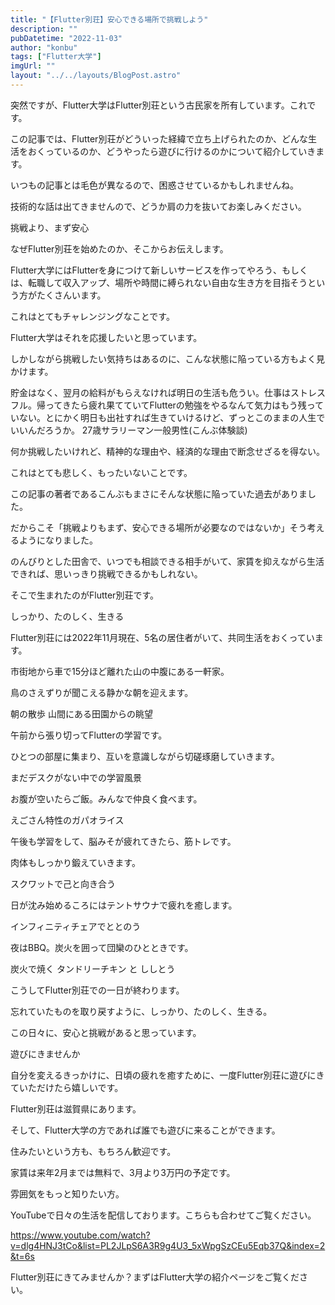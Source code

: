 ```yaml
---
title: "【Flutter別荘】安心できる場所で挑戦しよう"
description: ""
pubDatetime: "2022-11-03"
author: "konbu"
tags: ["Flutter大学"]
imgUrl: ""
layout: "../../layouts/BlogPost.astro"
---
```



突然ですが、Flutter大学はFlutter別荘という古民家を所有しています。これです。







この記事では、Flutter別荘がどういった経緯で立ち上げられたのか、どんな生活をおくっているのか、どうやったら遊びに行けるのかについて紹介していきます。



いつもの記事とは毛色が異なるので、困惑させているかもしれませんね。



技術的な話は出てきませんので、どうか肩の力を抜いてお楽しみください。



挑戦より、まず安心



なぜFlutter別荘を始めたのか、そこからお伝えします。



Flutter大学にはFlutterを身につけて新しいサービスを作ってやろう、もしくは、転職して収入アップ、場所や時間に縛られない自由な生き方を目指そうという方がたくさんいます。



これはとてもチャレンジングなことです。



Flutter大学はそれを応援したいと思っています。



しかしながら挑戦したい気持ちはあるのに、こんな状態に陥っている方もよく見かけます。




貯金はなく、翌月の給料がもらえなければ明日の生活も危うい。仕事はストレスフル。帰ってきたら疲れ果てていてFlutterの勉強をやるなんて気力はもう残っていない。とにかく明日も出社すれば生きていけるけど、ずっとこのままの人生でいいんだろうか。
27歳サラリーマン一般男性(こんぶ体験談)



何か挑戦したいけれど、精神的な理由や、経済的な理由で断念せざるを得ない。



これはとても悲しく、もったいないことです。



この記事の著者であるこんぶもまさにそんな状態に陥っていた過去がありました。



だからこそ「挑戦よりもまず、安心できる場所が必要なのではないか」そう考えるようになりました。



のんびりとした田舎で、いつでも相談できる相手がいて、家賃を抑えながら生活できれば、思いっきり挑戦できるかもしれない。



そこで生まれたのがFlutter別荘です。



しっかり、たのしく、生きる



Flutter別荘には2022年11月現在、5名の居住者がいて、共同生活をおくっています。



市街地から車で15分ほど離れた山の中腹にある一軒家。



鳥のさえずりが聞こえる静かな朝を迎えます。



朝の散歩 山間にある田園からの眺望



午前から張り切ってFlutterの学習です。



ひとつの部屋に集まり、互いを意識しながら切磋琢磨していきます。



まだデスクがない中での学習風景



お腹が空いたらご飯。みんなで仲良く食べます。



えごさん特性のガパオライス



午後も学習をして、脳みそが疲れてきたら、筋トレです。



肉体もしっかり鍛えていきます。



スクワットで己と向き合う



日が沈み始めるころにはテントサウナで疲れを癒します。



インフィニティチェアでととのう



夜はBBQ。炭火を囲って団欒のひとときです。



炭火で焼く タンドリーチキン と ししとう



こうしてFlutter別荘での一日が終わります。



忘れていたものを取り戻すように、しっかり、たのしく、生きる。



この日々に、安心と挑戦があると思っています。



遊びにきませんか



自分を変えるきっかけに、日頃の疲れを癒すために、一度Flutter別荘に遊びにきていただけたら嬉しいです。



Flutter別荘は滋賀県にあります。



そして、Flutter大学の方であれば誰でも遊びに来ることができます。



住みたいという方も、もちろん歓迎です。



家賃は来年2月までは無料で、3月より3万円の予定です。



雰囲気をもっと知りたい方。



YouTubeで日々の生活を配信しております。こちらも合わせてご覧ください。




https://www.youtube.com/watch?v=dlg4HNJ3tCo&list=PL2JLpS6A3R9g4U3_5xWpgSzCEu5Eqb37Q&index=2&t=6s









Flutter別荘にきてみませんか？まずはFlutter大学の紹介ページをご覧ください。





















